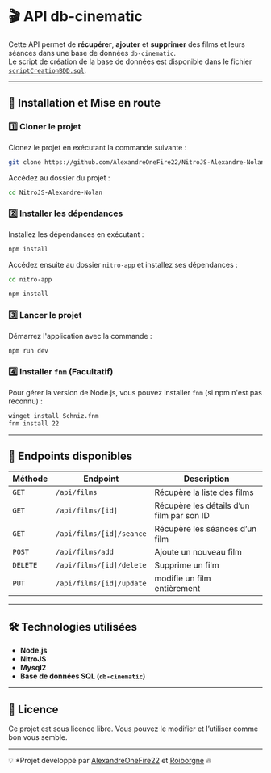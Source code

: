 # 🎬 API db-cinematic  

Cette API permet de **récupérer**, **ajouter** et **supprimer** des films et leurs séances dans une base de données `db-cinematic`.  
Le script de création de la base de données est disponible dans le fichier [`scriptCreationBDD.sql`](./scriptCreationBDD.sql).

---

## 🚀 Installation et Mise en route  

### 1️⃣ Cloner le projet  
Clonez le projet en exécutant la commande suivante :  
```sh
git clone https://github.com/AlexandreOneFire22/NitroJS-Alexandre-Nolan.git
```
Accédez au dossier du projet :
```sh
cd NitroJS-Alexandre-Nolan
```

### 2️⃣ Installer les dépendances
Installez les dépendances en exécutant :
```sh
npm install
```

Accédez ensuite au dossier `nitro-app` et installez ses dépendances :
```sh
cd nitro-app
```
```sh
npm install
```

### 3️⃣ Lancer le projet
Démarrez l'application avec la commande :
```sh
npm run dev
```

### 4️⃣ Installer `fnm` (Facultatif)
Pour gérer la version de Node.js, vous pouvez installer `fnm` (si npm n'est pas reconnu) :
```sh
winget install Schniz.fnm
fnm install 22
```

---

## 📌 Endpoints disponibles

| Méthode  | Endpoint                 | Description                               |
|----------|--------------------------|-------------------------------------------|
| `GET`    | `/api/films`             | Récupère la liste des films               |
| `GET`    | `/api/films/[id]`        | Récupère les détails d’un film par son ID |
| `GET`    | `/api/films/[id]/seance` | Récupère les séances d’un film            |
| `POST`   | `/api/films/add`         | Ajoute un nouveau film                    |
| `DELETE` | `/api/films/[id]/delete` | Supprime un film                          |
| `PUT`    | `/api/films/[id]/update` | modifie un film entièrement               |

---

## 🛠 Technologies utilisées

- **Node.js**
- **NitroJS**
- **Mysql2**
- **Base de données SQL (`db-cinematic`)**

---

## 📜 Licence
Ce projet est sous licence libre. Vous pouvez le modifier et l’utiliser comme bon vous semble.

---

💡 *Projet développé par [AlexandreOneFire22](https://github.com/AlexandreOneFire22) et [Roiborgne](https://github.com/Roiborgne) 🔥